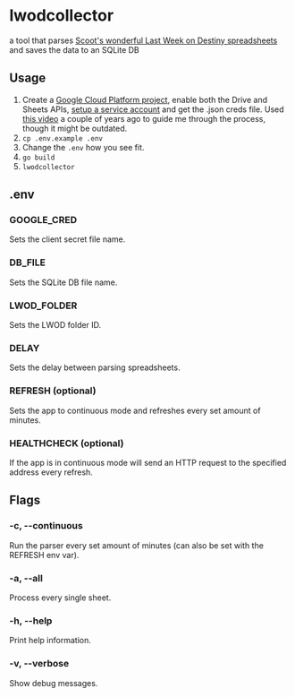 # lwodcollector

a tool that parses [Scoot's wonderful Last Week on Destiny spreadsheets](https://drive.google.com/drive/folders/1aRv251i5bZIk223SDssmdvksKvrEYHdK) and saves the data to an SQLite DB

## Usage

1. Create a [Google Cloud Platform project](https://console.developers.google.com/), enable both the Drive and Sheets APIs, [setup a service account](https://console.cloud.google.com/apis/credentials) and get the .json creds file. Used [this video](https://www.youtube.com/watch?v=vISRn5qFrkM) a couple of years ago to guide me through the process, though it might be outdated.
2. ```cp .env.example .env```
3. Change the ```.env``` how you see fit.
4. ```go build```
5. ```lwodcollector```

## .env

### GOOGLE_CRED

Sets the client secret file name.

### DB_FILE

Sets the SQLite DB file name.

### LWOD_FOLDER

Sets the LWOD folder ID.

### DELAY

Sets the delay between parsing spreadsheets.

### REFRESH (optional)

Sets the app to continuous mode and refreshes every set amount of minutes.

### HEALTHCHECK (optional)

If the app is in continuous mode will send an HTTP request to the specified address every refresh.

## Flags

### -c, --continuous

Run the parser every set amount of minutes (can also be set with the REFRESH env var).

### -a, --all

Process every single sheet.

### -h, --help

Print help information.

### -v, --verbose

Show debug messages.